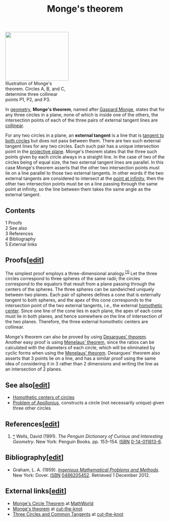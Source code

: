 ﻿---
lastrevid: 574304590
pageid: 14573037
canonicalurl: http://en.wikipedia.org/wiki/Monge%27s_theorem
title: Monge's theorem
editurl: http://en.wikipedia.org/w/index.php?title=Monge%27s_theorem&action=edit
length: 3722
contentmodel: wikitext
pagelanguage: en
touched: 2015-02-14T13:05:20Z
ns: 0
fullurl: http://en.wikipedia.org/wiki/Monge's_theorem
---

<div class="thumb tright"><div class="thumbinner" style="width:202px;"><a href="/wiki/File:Monge_theorem.svg" class="image"><img alt="" src="//upload.wikimedia.org/wikipedia/commons/thumb/b/b0/Monge_theorem.svg/200px-Monge_theorem.svg.png" width="200" height="154" class="thumbimage" srcset="//upload.wikimedia.org/wikipedia/commons/thumb/b/b0/Monge_theorem.svg/300px-Monge_theorem.svg.png 1.5x, //upload.wikimedia.org/wikipedia/commons/thumb/b/b0/Monge_theorem.svg/400px-Monge_theorem.svg.png 2x" data-file-width="1244" data-file-height="960" /></a>  <div class="thumbcaption"><div class="magnify"><a href="/wiki/File:Monge_theorem.svg" class="internal" title="Enlarge"></a></div>Illustration of Monge's theorem. Circles A, B, and C, determine three collinear points P1, P2, and P3.</div></div></div>
<p>In <a href="/wiki/Geometry" title="Geometry">geometry</a>, <b>Monge's theorem</b>, named after <a href="/wiki/Gaspard_Monge" title="Gaspard Monge">Gaspard Monge</a>, states that for any three circles in a plane, none of which is inside one of the others, the intersection points of each of the three pairs of external tangent lines are <a href="/wiki/Line_(geometry)" title="Line (geometry)">collinear</a>.
</p><p>For any two circles in a plane, an <b>external tangent</b> is a line that is <a href="/wiki/Tangent_lines_to_circles" title="Tangent lines to circles">tangent to both circles</a> but does not pass between them. There are two such external tangent lines for any two circles. Each such pair has a unique intersection point in the <a href="/wiki/Projective_plane" title="Projective plane">projective plane</a>. Monge's theorem states that the three such points given by each circle always in a straight line. In the case of two of the circles being of equal size, the two external tangent lines are parallel. In this case Monge's theorem asserts that the other two intersection points must lie on a line parallel to those two external tangents. In other words if the two external tangents are considered to intersect at the <a href="/wiki/Point_at_infinity" title="Point at infinity">point at infinity</a>, then the other two intersection points must be on a line passing through the same point at infinity, so the line between them takes the same angle as the external tangent.
</p>
<div id="toc" class="toc"><div id="toctitle"><h2>Contents</h2></div>
<ul>
<li class="toclevel-1 tocsection-1"><a href="#Proofs"><span class="tocnumber">1</span> <span class="toctext">Proofs</span></a></li>
<li class="toclevel-1 tocsection-2"><a href="#See_also"><span class="tocnumber">2</span> <span class="toctext">See also</span></a></li>
<li class="toclevel-1 tocsection-3"><a href="#References"><span class="tocnumber">3</span> <span class="toctext">References</span></a></li>
<li class="toclevel-1 tocsection-4"><a href="#Bibliography"><span class="tocnumber">4</span> <span class="toctext">Bibliography</span></a></li>
<li class="toclevel-1 tocsection-5"><a href="#External_links"><span class="tocnumber">5</span> <span class="toctext">External links</span></a></li>
</ul>
</div>

<h2><span class="mw-headline" id="Proofs">Proofs</span><span class="mw-editsection"><span class="mw-editsection-bracket">[</span><a href="/w/index.php?title=Monge%27s_theorem&amp;action=edit&amp;section=1" title="Edit section: Proofs">edit</a><span class="mw-editsection-bracket">]</span></span></h2>
<p>The simplest proof employs a three-dimensional analogy.<sup id="cite_ref-1" class="reference"><a href="#cite_note-1"><span>[</span>1<span>]</span></a></sup> Let the three circles correspond to three spheres of the same radii; the circles correspond to the equators that result from a plane passing through the centers of the spheres.  The three spheres can be sandwiched uniquely between two planes.  Each pair of spheres defines a cone that is externally tangent to both spheres, and the apex of this cone corresponds to the intersection point of the two external tangents, i.e., the external <a href="/wiki/Homothetic_center#Circles" title="Homothetic center">homothetic center</a>.  Since one line of the cone lies in each plane, the apex of each cone must lie in both planes, and hence somewhere on the line of intersection of the two planes.  Therefore, the three external homothetic centers are collinear.
</p><p>Monge's theorem can also be proved by using <a href="/wiki/Desargues%27_theorem" title="Desargues&#39; theorem">Desargues' theorem</a>.
Another easy proof is using <a href="/wiki/Menelaus%27_theorem" title="Menelaus&#39; theorem">Menelaus' theorem</a>, since the ratios can be calculated with the diameters of each circle, which will be eliminated by cyclic forms when using the <a href="/wiki/Menelaus%27_theorem" title="Menelaus&#39; theorem">Menelaus' theorem</a>. 
Desargues' theorem also asserts that 3 points lie on a line, and has a similar proof using the same idea of considering it in 3 rather than 2 dimensions and writing the line as an intersection of 2 planes.
</p>
<h2><span class="mw-headline" id="See_also">See also</span><span class="mw-editsection"><span class="mw-editsection-bracket">[</span><a href="/w/index.php?title=Monge%27s_theorem&amp;action=edit&amp;section=2" title="Edit section: See also">edit</a><span class="mw-editsection-bracket">]</span></span></h2>
<ul><li><a href="/wiki/Homothetic_center#Circles" title="Homothetic center">Homothetic centers of circles</a></li>
<li><a href="/wiki/Problem_of_Apollonius" title="Problem of Apollonius">Problem of Apollonius</a>, constructs a circle (not necessarily unique) given three other circles</li></ul>
<h2><span class="mw-headline" id="References">References</span><span class="mw-editsection"><span class="mw-editsection-bracket">[</span><a href="/w/index.php?title=Monge%27s_theorem&amp;action=edit&amp;section=3" title="Edit section: References">edit</a><span class="mw-editsection-bracket">]</span></span></h2>
<div class="reflist" style="list-style-type: decimal;">
<ol class="references">
<li id="cite_note-1"><span class="mw-cite-backlink"><b><a href="#cite_ref-1">^</a></b></span> <span class="reference-text"><span class="citation book">Wells, David (1991). <i>The Penguin Dictionary of Curious and Interesting Geometry</i>. New York: Penguin Books. pp.&#160;153–154. <a href="/wiki/International_Standard_Book_Number" title="International Standard Book Number">ISBN</a>&#160;<a href="/wiki/Special:BookSources/0-14-011813-6" title="Special:BookSources/0-14-011813-6">0-14-011813-6</a>.</span><span title="ctx_ver=Z39.88-2004&amp;rfr_id=info%3Asid%2Fen.wikipedia.org%3AMonge%27s+theorem&amp;rft.aufirst=David&amp;rft.aulast=Wells&amp;rft.au=Wells%2C+David&amp;rft.btitle=The+Penguin+Dictionary+of+Curious+and+Interesting+Geometry&amp;rft.date=1991&amp;rft.genre=book&amp;rft.isbn=0-14-011813-6&amp;rft.pages=153-154&amp;rft.place=New+York&amp;rft.pub=Penguin+Books&amp;rft_val_fmt=info%3Aofi%2Ffmt%3Akev%3Amtx%3Abook" class="Z3988"><span style="display:none;">&#160;</span></span></span>
</li>
</ol></div>
<h2><span class="mw-headline" id="Bibliography">Bibliography</span><span class="mw-editsection"><span class="mw-editsection-bracket">[</span><a href="/w/index.php?title=Monge%27s_theorem&amp;action=edit&amp;section=4" title="Edit section: Bibliography">edit</a><span class="mw-editsection-bracket">]</span></span></h2>
<ul><li><span class="citation book">Graham, L. A. (1959). <a rel="nofollow" class="external text" href="http://store.doverpublications.com/0486205452.html"><i>Ingenious Mathematical Problems and Methods</i></a>. New York: Dover. <a href="/wiki/International_Standard_Book_Number" title="International Standard Book Number">ISBN</a>&#160;<a href="/wiki/Special:BookSources/0486205452" title="Special:BookSources/0486205452">0486205452</a><span class="reference-accessdate">. Retrieved <span class="nowrap">1 December</span> 2012</span>.</span><span title="ctx_ver=Z39.88-2004&amp;rfr_id=info%3Asid%2Fen.wikipedia.org%3AMonge%27s+theorem&amp;rft.aufirst=L.+A.&amp;rft.au=Graham%2C+L.+A.&amp;rft.aulast=Graham&amp;rft.btitle=Ingenious+Mathematical+Problems+and+Methods&amp;rft.date=1959&amp;rft.genre=book&amp;rft_id=http%3A%2F%2Fstore.doverpublications.com%2F0486205452.html&amp;rft.isbn=0486205452&amp;rft.place=New+York&amp;rft.pub=Dover&amp;rft_val_fmt=info%3Aofi%2Ffmt%3Akev%3Amtx%3Abook" class="Z3988"><span style="display:none;">&#160;</span></span></li></ul>
<h2><span class="mw-headline" id="External_links">External links</span><span class="mw-editsection"><span class="mw-editsection-bracket">[</span><a href="/w/index.php?title=Monge%27s_theorem&amp;action=edit&amp;section=5" title="Edit section: External links">edit</a><span class="mw-editsection-bracket">]</span></span></h2>
<ul><li><a rel="nofollow" class="external text" href="http://mathworld.wolfram.com/MongesCircleTheorem.html">Monge's Circle Theorem</a> at <a href="/wiki/MathWorld" title="MathWorld">MathWorld</a></li>
<li><a rel="nofollow" class="external text" href="http://www.cut-the-knot.org/Curriculum/Geometry/MongeTheorem.shtml">Monge's theorem</a> at <a href="/wiki/Cut-the-knot" title="Cut-the-knot" class="mw-redirect">cut-the-knot</a></li>
<li><a rel="nofollow" class="external text" href="http://www.cut-the-knot.org/proofs/threecircles.shtml">Three Circles and Common Tangents</a> at <a href="/wiki/Cut-the-knot" title="Cut-the-knot" class="mw-redirect">cut-the-knot</a></li></ul>
